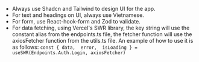 - Always use Shadcn and Tailwind to design UI for the app.
- For text and headings on UI, always use Vietnamese.
- For form, use React-hook-form and Zod to validate.
- For data fetching, using Vercel's SWR library, the key string will use the constant alias from the endpoints.ts file, the fetcher function will use the axiosFetcher function from the utils.ts file. An example of how to use it is as follows:
  `const { data,  error,  isLoading } =  useSWR(Endpoints.Auth.Login, axiosFetcher)`